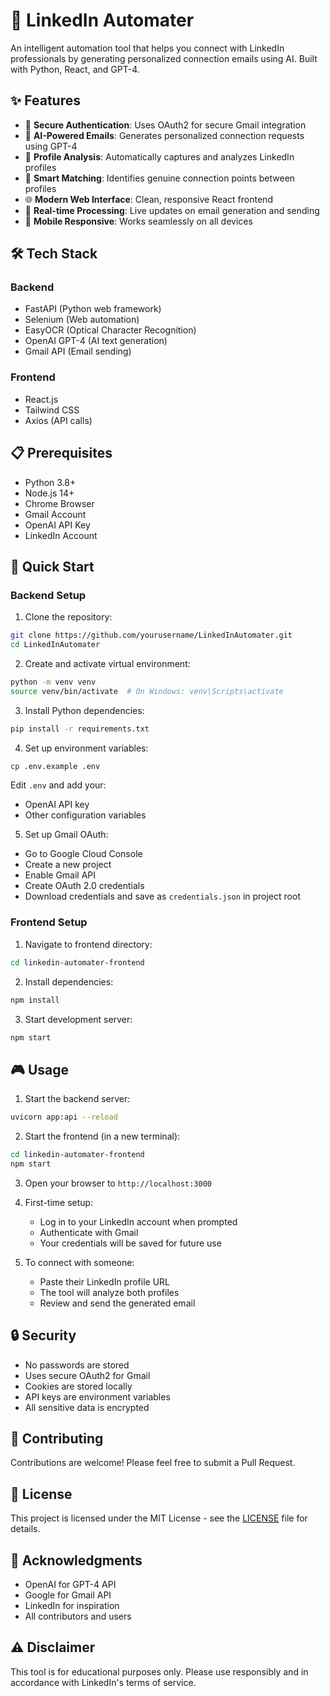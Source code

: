 # 🚀 LinkedIn Automater

An intelligent automation tool that helps you connect with LinkedIn professionals by generating personalized connection emails using AI. Built with Python, React, and GPT-4.

## ✨ Features

- 🔐 **Secure Authentication**: Uses OAuth2 for secure Gmail integration
- 🤖 **AI-Powered Emails**: Generates personalized connection requests using GPT-4
- 📸 **Profile Analysis**: Automatically captures and analyzes LinkedIn profiles
- 🎯 **Smart Matching**: Identifies genuine connection points between profiles
- 🌐 **Modern Web Interface**: Clean, responsive React frontend
- 🔄 **Real-time Processing**: Live updates on email generation and sending
- 📱 **Mobile Responsive**: Works seamlessly on all devices

## 🛠️ Tech Stack

### Backend

- FastAPI (Python web framework)
- Selenium (Web automation)
- EasyOCR (Optical Character Recognition)
- OpenAI GPT-4 (AI text generation)
- Gmail API (Email sending)

### Frontend

- React.js
- Tailwind CSS
- Axios (API calls)

## 📋 Prerequisites

- Python 3.8+
- Node.js 14+
- Chrome Browser
- Gmail Account
- OpenAI API Key
- LinkedIn Account

## 🚀 Quick Start

### Backend Setup

1. Clone the repository:

```bash
git clone https://github.com/yourusername/LinkedInAutomater.git
cd LinkedInAutomater
```

2. Create and activate virtual environment:

```bash
python -m venv venv
source venv/bin/activate  # On Windows: venv\Scripts\activate
```

3. Install Python dependencies:

```bash
pip install -r requirements.txt
```

4. Set up environment variables:

```bash
cp .env.example .env
```

Edit `.env` and add your:

- OpenAI API key
- Other configuration variables

5. Set up Gmail OAuth:

- Go to Google Cloud Console
- Create a new project
- Enable Gmail API
- Create OAuth 2.0 credentials
- Download credentials and save as `credentials.json` in project root

### Frontend Setup

1. Navigate to frontend directory:

```bash
cd linkedin-automater-frontend
```

2. Install dependencies:

```bash
npm install
```

3. Start development server:

```bash
npm start
```

## 🎮 Usage

1. Start the backend server:

```bash
uvicorn app:api --reload
```

2. Start the frontend (in a new terminal):

```bash
cd linkedin-automater-frontend
npm start
```

3. Open your browser to `http://localhost:3000`

4. First-time setup:

   - Log in to your LinkedIn account when prompted
   - Authenticate with Gmail
   - Your credentials will be saved for future use

5. To connect with someone:
   - Paste their LinkedIn profile URL
   - The tool will analyze both profiles
   - Review and send the generated email

## 🔒 Security

- No passwords are stored
- Uses secure OAuth2 for Gmail
- Cookies are stored locally
- API keys are environment variables
- All sensitive data is encrypted

## 🤝 Contributing

Contributions are welcome! Please feel free to submit a Pull Request.

## 📝 License

This project is licensed under the MIT License - see the [LICENSE](LICENSE) file for details.

## 🙏 Acknowledgments

- OpenAI for GPT-4 API
- Google for Gmail API
- LinkedIn for inspiration
- All contributors and users

## ⚠️ Disclaimer

This tool is for educational purposes only. Please use responsibly and in accordance with LinkedIn's terms of service.
